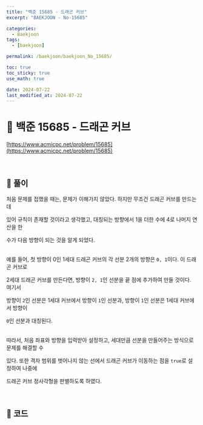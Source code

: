 ```yaml
---
title: "백준 15685 - 드래곤 커브"
excerpt: "BAEKJOON - No-15685"

categories:
  - Baekjoon
tags:
  - [baekjoon]

permalink: /baekjoon/baekjoon_No_15685/

toc: true
toc_sticky: true
use_math: true

date: 2024-07-22
last_modified_at: 2024-07-22
---
```


# 🔐 백준 15685 - 드래곤 커브

[https://www.acmicpc.net/problem/15685](https://www.acmicpc.net/problem/15685)

<br>

## 🔑 풀이

처음 문제를 접했을 때는, 문제가 이해가지 않았다. 하지만 무조건 드래곤 커브를 만드는 데 <br>

있어 규칙이 존재할 것이라고 생각했고, 대칭되는 방향에서 1을 더한 수에 4로 나머지 연산을 한 <br>

수가 다음 방향이 되는 것을 알게 되었다. <br><br>

예를 들어, 첫 방향이 0인 1세대 드래곤 커브의 각 선분 2개의 방향은 `0, 1`이다. 이 드래곤 커브로 <br>

2세대 드래곤 커브를 만든다면, 방향이 `2, 1`인 선분을 끝 점에 추가하여 만들 것이다. 여기서 <br>

방향이 `2`인 선분은 1세대 커브에서 방향이 `1`인 선분과, 방향이 `1`인 선분은 1세대 커브에서 방향이 <br>

`0`인 선분과 대칭된다. <br><br>

따라서, 처음 좌표와 방향을 입력받아 설정하고, 세대만큼 선분을 만들어주는 방식으로 문제를 해결할 수 <br>

있다. 또한 격자 범위를 벗어나지 않는 선에서 드래곤 커브가 이동하는 점을 `true`로 설정하여 나중에 <br>

드래곤 커브 정사각형을 판별하도록 하였다.

<br>

## 🧩 코드

<script src="https://gist.github.com/jinwoojwa/aab864b3c1ad12409b33580c51793fbd.js"></script>